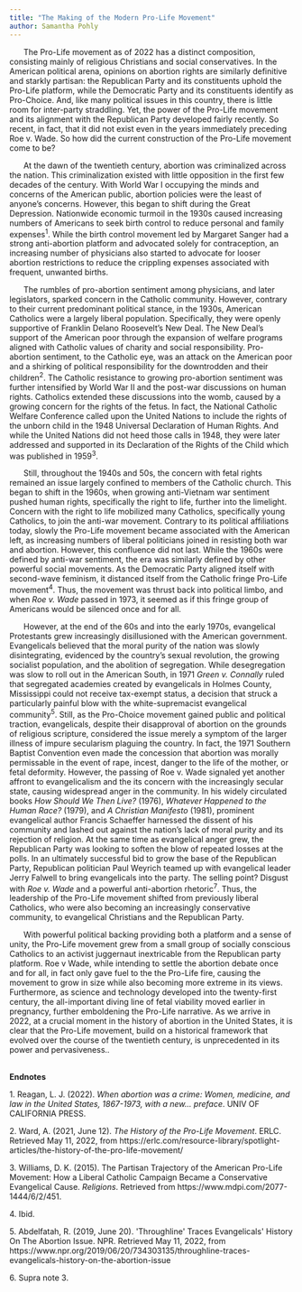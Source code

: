 ```yaml
---
title: "The Making of the Modern Pro-Life Movement"
author: Samantha Pohly
---
```


<p style="text-indent: 25px;">The Pro-Life movement as of 2022 has a distinct composition, consisting mainly of religious Christians and social conservatives. In the American political arena, opinions on abortion rights are similarly definitive and starkly partisan: the Republican Party and its constituents uphold the Pro-Life platform, while the Democratic Party and its constituents identify as Pro-Choice. And, like many political issues in this country, there is little room for inter-party straddling. Yet, the power of the Pro-Life movement and its alignment with the Republican Party developed fairly recently. So recent, in fact, that it did not exist even in the years immediately preceding Roe v. Wade. So how did the current construction of the Pro-Life movement come to be? </p>

<p style="text-indent: 25px;">At the dawn of the twentieth century, abortion was criminalized across the nation. This criminalization existed with little opposition in the first few decades of the century. With World War I occupying the minds and concerns of the American public, abortion policies were the least of anyone’s concerns. However, this began to shift during the Great Depression. Nationwide economic turmoil in the 1930s caused increasing numbers of Americans to seek birth control to reduce personal and family expenses<sup>1</sup>. While the birth control movement led by Margaret Sanger had a strong anti-abortion platform and advocated solely for contraception, an increasing number of physicians also started to advocate for looser abortion restrictions to reduce the crippling expenses associated with frequent, unwanted births. <p>

<p style="text-indent: 25px;">
The rumbles of pro-abortion sentiment among physicians, and later legislators, sparked concern in the Catholic community. However, contrary to their current predominant political stance, in the 1930s, American Catholics were a largely liberal population. Specifically, they were openly supportive of Franklin Delano Roosevelt’s New Deal. The New Deal’s support of the American poor through the expansion of welfare programs aligned with Catholic values of charity and social responsibility. Pro-abortion sentiment, to the Catholic eye, was an attack on the American poor and a shirking of political responsibility for the downtrodden and their children<sup>2</sup>. The Catholic resistance to growing pro-abortion sentiment was further intensified by World War II and the post-war discussions on human rights. Catholics extended these discussions into the womb, caused by a growing concern for the rights of the fetus. In fact, the National Catholic Welfare Conference called upon the United Nations to include the rights of the unborn child in the 1948 Universal Declaration of Human Rights. And while the United Nations did not heed those calls in 1948, they were later addressed and supported in its Declaration of the Rights of the Child which was published in 1959<sup>3</sup>.</p>

<p style="text-indent: 25px;">Still, throughout the 1940s and 50s, the concern with fetal rights remained an issue largely confined to members of the Catholic church. This began to shift in the 1960s, when growing anti-Vietnam war sentiment pushed human rights, specifically the right to life, further into the limelight. Concern with the right to life mobilized many Catholics, specifically young Catholics, to join the anti-war movement. Contrary to its political affiliations today, slowly the Pro-Life movement became associated with the American left, as increasing numbers of liberal politicians joined in resisting both war and abortion. However, this confluence did not last. While the 1960s were defined by anti-war sentiment, the era was similarly defined by other powerful social movements. As the Democratic Party aligned itself with second-wave feminism, it distanced itself from the Catholic fringe Pro-Life movement<sup>4</sup>. Thus, the movement was thrust back into political limbo, and when <i>Roe v. Wade</i> passed in 1973, it seemed as if this fringe group of Americans would be silenced once and for all. </p>

<p style="text-indent: 25px;">However, at the end of the 60s and into the early 1970s, evangelical Protestants grew increasingly disillusioned with the American government. Evangelicals believed that the moral purity of the nation was slowly disintegrating, evidenced by the country’s sexual revolution, the growing socialist population, and the abolition of segregation. While desegregation was slow to roll out in the American South, in 1971 <i>Green v. Connally</i> ruled that segregated academies created by evangelicals in Holmes County, Mississippi could not receive tax-exempt status, a decision that struck a particularly painful blow with the white-supremacist evangelical community<sup>5</sup>. Still, as the Pro-Choice movement gained public and political traction, evangelicals, despite their disapproval of abortion on the grounds of religious scripture, considered the issue merely a symptom of the larger illness of impure secularism plaguing the country. In fact, the 1971 Southern Baptist Convention even made the concession that abortion was morally permissable in the event of rape, incest, danger to the life of the mother, or fetal deformity. However, the passing of Roe v. Wade signaled yet another affront to evangelicalism and the its concern with the increasingly secular state, causing widespread anger in the community. In his widely circulated books  <i>How Should We Then Live?</i> (1976), <i>Whatever Happened to the Human Race?</i> (1979), and <i>A Christian Manifesto</i> (1981), prominent evangelical author Francis Schaeffer harnessed the dissent of his community and lashed out against the nation’s lack of moral purity and its rejection of religion. At the same time as evangelical anger grew, the Republican Party was looking to soften the blow of repeated losses at the polls. In an ultimately successful bid to grow the base of the Republican Party, Republican politician Paul Weyrich teamed up with evangelical leader Jerry Falwell to bring evangelicals into the party. The selling point? Disgust with <i>Roe v. Wade</i> and a powerful anti-abortion rhetoric<sup>7</sup>. Thus, the leadership of the Pro-Life movement shifted from previously liberal Catholics, who were also becoming an increasingly  conservative community, to evangelical Christians and the Republican Party. 
</p>

<p style="text-indent: 25px;">With powerful political backing providing both a platform and a sense of unity, the Pro-Life movement grew from a small group of socially conscious Catholics to an activist juggernaut inextricable from the Republican party platform. Roe v Wade, while intending to settle the abortion debate once and for all, in fact only gave fuel to the the Pro-Life fire, causing the movement to grow in size while also becoming more extreme in its views. Furthermore, as science and technology developed into the twenty-first century, the all-important diving line of fetal viability moved earlier in pregnancy, further emboldening the Pro-Life narrative. As we arrive in 2022, at a crucial moment in the history of abortion in the United States, it is clear that the Pro-Life movement, build on a historical framework that evolved over the course of the twentieth century, is unprecedented in its power and pervasiveness..</p>

<br>
<b>Endnotes</b>
<p> 1.  Reagan, L. J. (2022). <i>When abortion was a crime: Women, medicine, and law in the United States, 1867-1973, with a new... preface</i>. UNIV OF CALIFORNIA PRESS. </p>
<p> 2.  Ward, A. (2021, June 12). <i>The History of the Pro-Life Movement</i>. ERLC. Retrieved May 11, 2022, from https://erlc.com/resource-library/spotlight-articles/the-history-of-the-pro-life-movement/ </p>
<p> 3.  Williams, D. K. (2015). The Partisan Trajectory of the American Pro-Life Movement: How a Liberal Catholic Campaign Became a Conservative Evangelical Cause. <i>Religions</i>. Retrieved from https://www.mdpi.com/2077-1444/6/2/451. </p>
<p> 4.  Ibid.</p>
<p> 5.  Abdelfatah, R. (2019, June 20). </i>'Throughline' Traces Evangelicals' History On The Abortion Issue</i>. NPR. Retrieved May 11, 2022, from https://www.npr.org/2019/06/20/734303135/throughline-traces-evangelicals-history-on-the-abortion-issue </p>
<p> 6.  Supra note 3.</p>
